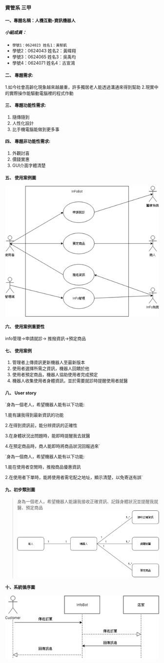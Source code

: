 ### 資管系 三甲

#### 一、專題名稱：人機互動-資訊機器人

##### 小組成員：
* `學號1：0624023 姓名1：黃郁凱`
* 學號2：0624043 姓名2：黃暐翔
* 學號3：0624065 姓名3：吳禹均
* 學號4：0624071 姓名4：古宣鴻

#### 二、	專題需求:

1.如今社會高齡化現象越來越嚴重，許多獨居老人能透過溝通來得到幫助
2.現實中的實際操作能驅動電腦裡的程式作動

#### 三、	專題功能性需求:

1.	隨傳隨到
2.	人性化設計
3.	比手機電腦能做到更多事
	
#### 四、	專題非功能性需求:

1.	外觀討喜
2.	價錢實惠
3.	GUI介面字體清楚

#### 五、	使用案例圖

![使用案例圖](使用案例圖.png "使用案例圖")

#### 六、	使用案例重要性

info管理->申請就診-> 推撥資訊->預定商品

#### 七、	使用案例
1. 管理者上傳資訊更新機器人至最新版本
2. 使用者選擇所需之資訊，機器人回饋於他
3. 使用者預定商品，機器人協助使用者完成預定
4. 機器人收集使用者身體資訊，並於需要就診時提醒使用者就醫

#### 八、	User story
`身為一個老人，希望機器人能有以下功能:

1.能有讓我得到最新資訊的功能

2.在得到資訊前，能分辨資訊的正確性

3.在身體狀況出問題時，能即時提醒我去就醫

4.在預定商品時，商人能即時將商品狀況回報過來`

`身為一個商人，希望機器人能有以下功能:

1.能在使用者空閒時，推撥商品優惠資訊

2.在使用者下單時，能將使用者需宅配之地址，顯示清楚，以免寄送有誤`

#### 九、初步類別圖
> 身為一個老人，希望機器人能讓我接收正確資訊、記錄身體狀況並提醒我就醫、預定商品
![使用類別圖1](使用類別圖1.png "使用類別圖1")

#### 十、系統循序圖
![系統循序圖](系統循序圖.png "系統循序圖")
